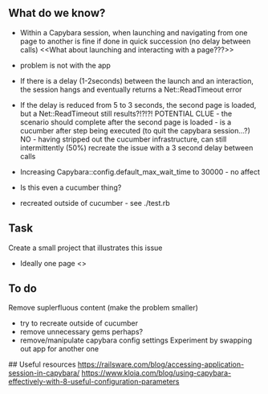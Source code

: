 ## What do we know?
* Within a Capybara session, when launching and navigating from one page to another is fine if done in quick succession (no delay between calls)
<<What about launching and interacting with a page???>>

* problem is not with the app

* If there is a delay (1-2seconds) between the launch and an interaction, the session hangs and eventually returns a Net::ReadTimeout error

* If the delay is reduced from 5 to 3 seconds, the second page is loaded, but a Net::ReadTimeout still results?!?!?!
    POTENTIAL CLUE - the scenario should complete after the second page is loaded - is a cucumber after step being executed (to quit the capybara session...?)
    NO - having stripped out the cucumber infrastructure, can still intermittently (50%) recreate the issue with a 3 second delay between calls

* Increasing Capybara::config.default_max_wait_time to 30000 - no affect
* Is this even a cucumber thing?

* recreated outside of cucumber - see ./test.rb


## Task
Create a small project that illustrates this issue
* Ideally one page <<to share problem on stack overflow>>


## To do
Remove suplerfluous content (make the problem smaller)
* try to recreate outside of cucumber
* remove unnecessary gems perhaps?
* remove/manipulate capybara config settings
Experiment by swapping out app for another one


## Useful resources
https://railsware.com/blog/accessing-application-session-in-capybara/
https://www.kloia.com/blog/using-capybara-effectively-with-8-useful-configuration-parameters

